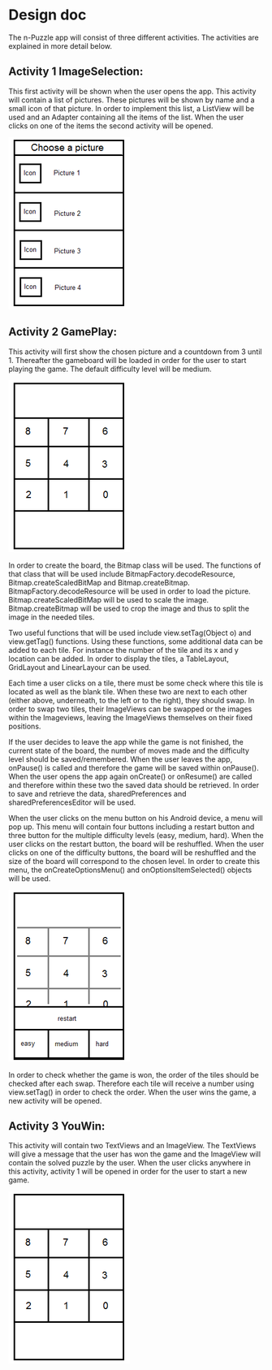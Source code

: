 Design doc
========

The n-Puzzle app will consist of three different activities. The activities are explained in more detail 
below.

Activity 1 ImageSelection:
--------

This first activity will be shown when the user opens the app. This activity will contain a list of 
pictures. These pictures will be shown by name and a small icon of that picture. In order to implement this
list, a ListView will be used and an Adapter containing all the items of the list. When the user clicks on
one of the items the second activity will be opened.

![First Activity](https://github.com/jelleswester/npuzzle/blob/master/design_doc_img/start_screen_choose_picture(1).png)

Activity 2 GamePlay:
--------

This activity will first show the chosen picture and a countdown from 3 until 1. Thereafter the gameboard
will be loaded in order for the user to start playing the game. The default difficulty level will be medium.

![Second Activity](https://github.com/jelleswester/npuzzle/blob/master/design_doc_img/third_screen_puzzle.png)

In order to create the board, the Bitmap class will be used. The functions of that class that will be used 
include BitmapFactory.decodeResource, Bitmap.createScaledBitMap and Bitmap.createBitmap.
BitmapFactory.decodeResource will be used in order to load the picture. Bitmap.createScaledBitMap will be 
used to scale the image. Bitmap.createBitmap will be used to crop the image and thus to split the image 
in the needed tiles.

Two useful functions that will be used include view.setTag(Object o) and view.getTag() functions. Using these
functions, some additional data can be added to each tile. For instance the number of the tile and its x and y
location can be added. In order to display the tiles, a TableLayout, GridLayout and LinearLayour can be used.

Each time a user clicks on a tile, there must be some check where this tile is located as well as the blank 
tile. When these two are next to each other (either above, underneath, to the left or to the right), they 
should swap. In order to swap two tiles, their ImageViews can be swapped or the images within the Imageviews,
leaving the ImageViews themselves on their fixed positions. 

If the user decides to leave the app while the game is not finished, the current state of the board, the number
of moves made and the difficulty level should be saved/remembered. When the user leaves the app, onPause() is 
called and therefore the game will be saved within onPause(). When the user opens the app again onCreate() or 
onResume() are called and therefore within these two the saved data should be retrieved. In order to save and 
retrieve the data, sharedPreferences and sharedPreferencesEditor will be used. 

When the user clicks on the menu button on his Android device, a menu will pop up. This menu will contain four
buttons including a restart button and three button for the multiple difficulty levels (easy, medium, hard).
When the user clicks on the restart button, the board will be reshuffled. When the user clicks on one of 
the difficulty buttons, the board will be reshuffled and the size of the board will correspond to the chosen
level. In order to create this menu, the onCreateOptionsMenu() and onOptionsItemSelected() objects will be used.

![Menu](https://github.com/jelleswester/npuzzle/blob/master/design_doc_img/third_screen_%2Bmenu.png)

In order to check whether the game is won, the order of the tiles should be checked after each swap. Therefore
each tile will receive a number using view.setTag() in order to check the order. When the user wins the game, a
new activity will be opened.

Activity 3 YouWin:
--------

This activity will contain two TextViews and an ImageView. The TextViews will give a message that the user has
won the game and the ImageView will contain the solved puzzle by the user. When the user clicks anywhere in this 
activity, activity 1 will be opened in order for the user to start a new game.

![Third Activity](https://github.com/jelleswester/npuzzle/blob/master/design_doc_img/third_screen_puzzle.png)
